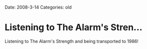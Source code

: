 Date: 2008-3-14
Categories: old

# Listening to The Alarm's Stren...

Listening to The Alarm's Strength and being transported to 1986!

